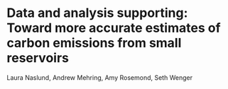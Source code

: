 # Data and analysis supporting: Toward more accurate estimates of carbon emissions from small reservoirs

Laura Naslund, Andrew Mehring, Amy Rosemond, Seth Wenger
